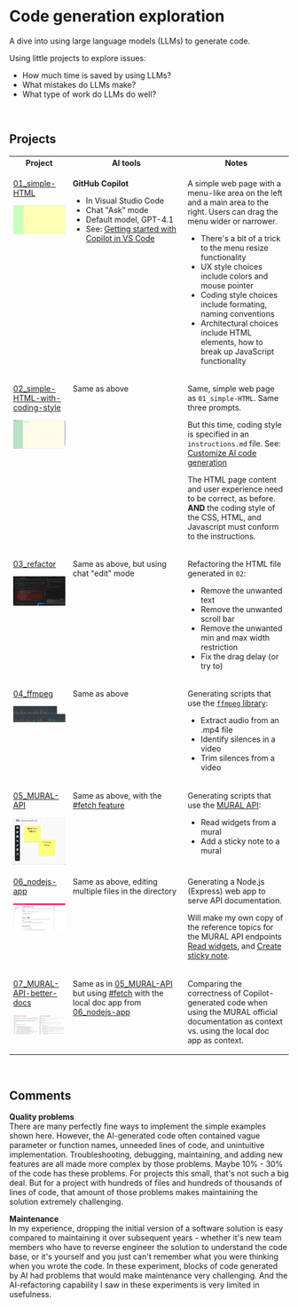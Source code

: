 # Code generation exploration
A dive into using large language models (LLMs) to generate code.

Using little projects to explore issues:
- How much time is saved by using LLMs?
- What mistakes do LLMs make?
- What type of work do LLMs do well?

<p>&nbsp;</p>


## Projects
<table>
<tr>
<th>Project</th>
<th>AI tools</th>
<th>Notes</th>
</tr>
<tr><!-- 01_simple-HTML -->
<td valign="top">
<p><a href="01_simple-HTML/README.md">01_simple-HTML</a></p>
<img src="01_simple-HTML/images/01_simple-HTML.gif" width="250" alt="Example">
</td>
<td valign="top">
<p><b>GitHub Copilot</b></p>
<ul>
<li>In&nbsp;Visual&nbsp;Studio&nbsp;Code</li>
<li>Chat "Ask" mode</li>
<li>Default model, GPT-4.1</li>
<li>See: <a href="https://code.visualstudio.com/docs/copilot/getting-started">Getting started with Copilot in VS Code</a></li>
</ul>
</td>
<td valign="top">
<p>A simple web page with a menu-like area on the left and a main area to the right. 
Users can drag the menu wider or narrower.</p>
<ul>
<li>There's a bit of a trick to the menu resize functionality</li>
<li>UX style choices include colors and mouse pointer</li>
<li>Coding style choices include formating, naming conventions</li>
<li>Architectural choices include HTML elements, how to break up JavaScript functionality</li>
</ul>
</td>
</tr>
<tr><!-- 02_simple-HTML-with-coding-style -->
<td valign="top">
<p><a href="02_simple-HTML-with-coding-style/README.md">02_simple-HTML-with-coding-style</a></p>
<img src="02_simple-HTML-with-coding-style/images/02_simple-HTML-with-coding-style.png" width="250" alt="Example">
</td>
<td valign="top">
<p>Same as above</p>
</td>
<td valign="top">
<p>Same, simple web page as <code>01_simple-HTML</code>.  Same three prompts.</p>
<p>But this time, coding style is specified in an <code>instructions.md</code> file. See: <a href="https://code.visualstudio.com/docs/copilot/reference/copilot-vscode-features#_customize-ai-code-generation">Customize AI code generation</a></p>
<p>The HTML page content and user experience need to be correct, as before. <b>AND</b> the coding style of the CSS, HTML, and Javascript must conform to the instructions.</p>
</td>
</tr>
<tr><!-- 03_refactor -->
<td valign="top">
<p><a href="03_refactor/README.md">03_refactor</a></p>
<img src="03_refactor/images/03_refactor.png" width="250" alt="Example">
</td>
<td valign="top">
<p>Same as above, but using chat "edit" mode</p>
</td>
<td valign="top">
<p>Refactoring the HTML file generated in <code>02</code>:</p>
<ul>
<li>Remove the unwanted text</li>
<li>Remove the unwanted scroll bar</li>
<li>Remove the unwanted min and max width restriction</li>
<li>Fix the drag delay (or try to)</li>
</ul>
</td>
</tr>
<tr><!-- 04_ffmpeg -->
<td valign="top">
<p><a href="04_ffmpeg/README.md">04_ffmpeg</a></p>
<img src="04_ffmpeg/images/audio-track-comparison_human.png" width="250" alt="Example">
</td>
<td valign="top">
<p>Same as above</p>
</td>
<td valign="top">
<p>Generating scripts that use the <a href="https://www.ffmpeg.org/ffmpeg.html"><code>ffmpeg</code> library</a>:</p>
<ul>
<li>Extract audio from an .mp4 file</li>
<li>Identify silences in a video</li>
<li>Trim silences from a video</li>
</ul>
</td>
</tr>
<tr><!-- 05_MURAL-API -->
<td valign="top">
<p><a href="05_MURAL-API/README.md">05_MURAL-API</a></p>
<img src="05_MURAL-API/images/mural.png" width="250" alt="Example">
</td>
<td valign="top">
<p>Same as above, with the <a href="https://code.visualstudio.com/docs/copilot/chat/copilot-chat-context#_reference-web-content">#fetch feature</a></p>
</td>
<td valign="top">
<p>Generating scripts that use the <a href="https://developers.mural.co/public/reference/intro">MURAL API</a>:</p>
<ul>
<li>Read widgets from a mural</li>
<li>Add a sticky note to a mural</li>
</ul>
</td>
</tr>
<tr><!-- 06_nodejs-app -->
<td valign="top">
<p><a href="06_nodejs-app/README.md">06_nodejs-app</a></p>
<img src="06_nodejs-app/images/human-solution.png" width="250" alt="Example">
</td>
<td valign="top">
<p>Same as above, editing multiple files in the directory</p>
</td>
<td valign="top">
<p>Generating a Node.js (Express) web app to serve API documentation.</p>
<p>Will make my own copy of the reference topics for the MURAL API endpoints <a href="https://developers.mural.co/public/reference/getmuralwidgets">Read widgets</a>, and <a href="https://developers.mural.co/public/reference/createstickynote">Create sticky note</a>.</p>
</td>
</tr>
<tr><!-- 07_MURAL-API-better-docs -->
<td valign="top">
<p><a href="07_MURAL-API-better-docs/README.md">07_MURAL-API-better-docs</a></p>
<img src="07_MURAL-API-better-docs/images/scraped-comparison.png" width="250" alt="Example">
</td>
<td valign="top">
<p>Same as in <a href="05_MURAL-API/README.md">05_MURAL-API</a> but using <a href="https://code.visualstudio.com/docs/copilot/chat/copilot-chat-context#_reference-web-content">#fetch</a> with the local doc app from <a href="06_nodejs-app/README.md">06_nodejs-app</a></p>
</td>
<td valign="top">
<p>Comparing the correctness of Copilot-generated code when using the MURAL official documentation as context vs. using the local doc app as context.</p>
</td>
</tr>
</table>

<p>&nbsp;</p>


## Comments
**Quality problems**<br/>
There are many perfectly fine ways to implement the simple examples shown here.  However, the AI-generated code often contained vague parameter or function names, unneeded lines of code, and unintuitive implementation.  Troubleshooting, debugging, maintaining, and adding new features are all made more complex by those problems.  Maybe 10% - 30% of the code has these problems.  For projects this small, that's not such a big deal.  But for a project with hundreds of files and hundreds of thousands of lines of code, that amount of those problems makes maintaining the solution extremely challenging.  

**Maintenance**<br/>
In my experience, dropping the initial version of a software solution is easy compared to maintaining it over subsequent years - whether it's new team members who have to reverse engineer the solution to understand the code base, or it's yourself and you just can't remember what you were thinking when you wrote the code.  In these experiment, blocks of code generated by AI had problems that would make maintenance very challenging.  And the AI-refactoring capability I saw in these experiments is very limited in usefulness.

<p>&nbsp;</p>




